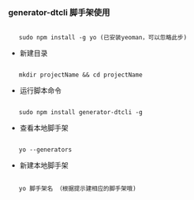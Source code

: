 ### generator-dtcli 脚手架使用
```

   sudo npm install -g yo (已安装yeoman，可以忽略此步)   

```
* 新建目录
```

   mkdir projectName && cd projectName                  

```
* 运行脚本命令
```

   sudo npm install generator-dtcli -g                  

```
* 查看本地脚手架  

```

   yo --generators                                          

```
* 新建本地脚手架

```

   yo 脚手架名 （根据提示建相应的脚手架哦)                    

```
